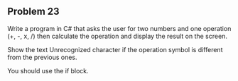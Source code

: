 ﻿## Problem 23

Write a program in C# that asks the user for two numbers and one operation (+, -, x, /) then calculate the operation and display the result on the screen.

Show the text Unrecognized character if the operation symbol is different from the previous ones.

You should use the if block.